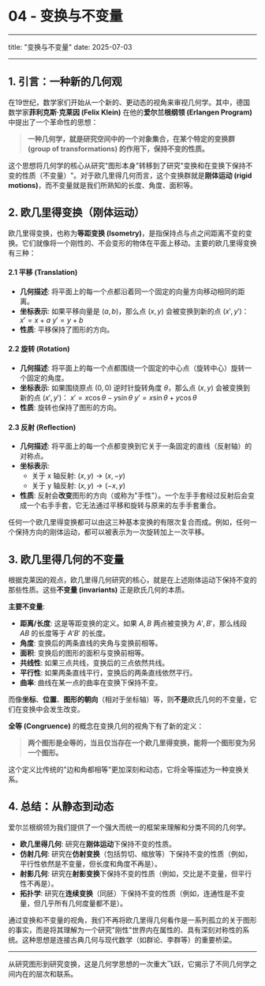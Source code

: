 # 04 - 变换与不变量

---

title: "变换与不变量"
date: 2025-07-03

---

## 1. 引言：一种新的几何观

在19世纪，数学家们开始从一个新的、更动态的视角来审视几何学。其中，德国数学家**菲利克斯·克莱因 (Felix Klein)** 在他的**爱尔兰根纲领 (Erlangen Program)** 中提出了一个革命性的思想：

> **一种几何学，就是研究空间中的一个对象集合，在某个特定的变换群 (group of transformations) 的作用下，保持不变的性质。**

这个思想将几何学的核心从研究"图形本身"转移到了研究"变换和在变换下保持不变的性质（不变量）"。对于欧几里得几何而言，这个变换群就是**刚体运动 (rigid motions)**，而不变量就是我们所熟知的长度、角度、面积等。

## 2. 欧几里得变换（刚体运动）

欧几里得变换，也称为**等距变换 (Isometry)**，是指保持点与点之间距离不变的变换。它们就像将一个刚性的、不会变形的物体在平面上移动。主要的欧几里得变换有三种：

#### 2.1 平移 (Translation)

- **几何描述**: 将平面上的每一个点都沿着同一个固定的向量方向移动相同的距离。
- **坐标表示**: 如果平移向量是 $(a, b)$，那么点 $(x, y)$ 会被变换到新的点 $(x', y')$：
  $x' = x + a$
  $y' = y + b$
- **性质**: 平移保持了图形的方向。

#### 2.2 旋转 (Rotation)

- **几何描述**: 将平面上的每一个点都围绕一个固定的中心点（旋转中心）旋转一个固定的角度。
- **坐标表示**: 如果围绕原点 $(0,0)$ 逆时针旋转角度 $\theta$，那么点 $(x, y)$ 会被变换到新的点 $(x', y')$：
  $x' = x \cos\theta - y \sin\theta$
  $y' = x \sin\theta + y \cos\theta$
- **性质**: 旋转也保持了图形的方向。

#### 2.3 反射 (Reflection)

- **几何描述**: 将平面上的每一个点都变换到它关于一条固定的直线（反射轴）的对称点。
- **坐标表示**:
    - 关于 x 轴反射: $(x, y) \to (x, -y)$
    - 关于 y 轴反射: $(x, y) \to (-x, y)$
- **性质**: 反射会**改变**图形的方向（或称为"手性"）。一个左手手套经过反射后会变成一个右手手套，它无法通过平移和旋转与原来的左手手套重合。

任何一个欧几里得变换都可以由这三种基本变换的有限次复合而成。例如，任何一个保持方向的刚体运动，都可以被表示为一次旋转加上一次平移。

## 3. 欧几里得几何的不变量

根据克莱因的观点，欧几里得几何研究的核心，就是在上述刚体运动下保持不变的那些性质。这些**不变量 (invariants)** 正是欧氏几何的本质。

**主要不变量**:

- **距离/长度**: 这是等距变换的定义。如果 $A, B$ 两点被变换为 $A', B'$，那么线段 $AB$ 的长度等于 $A'B'$ 的长度。
- **角度**: 变换后的两条直线的夹角与变换前相等。
- **面积**: 变换后的图形的面积与变换前相等。
- **共线性**: 如果三点共线，变换后的三点依然共线。
- **平行性**: 如果两条直线平行，变换后的两条直线依然平行。
- **曲率**: 曲线在某一点的曲率在变换下保持不变。

而像**坐标**、**位置**、**图形的朝向**（相对于坐标轴）等，则**不是**欧氏几何的不变量，它们在变换中会发生改变。

**全等 (Congruence)** 的概念在变换几何的视角下有了新的定义：
> **两个图形是全等的，当且仅当存在一个欧几里得变换，能将一个图形变为另一个图形。**

这个定义比传统的"边和角都相等"更加深刻和动态，它将全等描述为一种变换关系。

## 4. 总结：从静态到动态

爱尔兰根纲领为我们提供了一个强大而统一的框架来理解和分类不同的几何学。

- **欧几里得几何**: 研究在**刚体运动**下保持不变的性质。
- **仿射几何**: 研究在**仿射变换**（包括剪切、缩放等）下保持不变的性质（例如，平行性依然是不变量，但长度和角度不再是）。
- **射影几何**: 研究在**射影变换**下保持不变的性质（例如，交比是不变量，但平行性不再是）。
- **拓扑学**: 研究在**连续变换**（同胚）下保持不变的性质（例如，连通性是不变量，但几乎所有几何度量都不是）。

通过变换和不变量的视角，我们不再将欧几里得几何看作是一系列孤立的关于图形的事实，而是将其理解为一个研究"刚性"世界内在属性的、具有深刻对称性的系统。这种思想是连接古典几何与现代数学（如群论、李群等）的重要桥梁。

---

从研究图形到研究变换，这是几何学思想的一次重大飞跃，它揭示了不同几何学之间内在的层次和联系。
